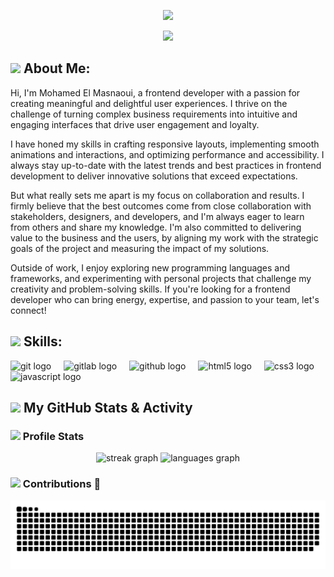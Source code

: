    <p align="center">
  <a href="https://git.io/typing-svg">
    <img src="https://readme-typing-svg.herokuapp.com?font=Fira+Code&color=cb00ff&size=35&center=true&vCenter=true&width=1000&lines=Hi%F0%9F%91%8B%2C+I'm+El+Masnaoui+Mohamed!;I'm+a+Frontend+Developer;Welcome+to+my+GitHub+profile!" />
  </a>
<div align="center"> 
  <img height="300" src="https://media.tenor.com/3bTxZ4HdrysAAAAC/pixels-neon.gif"  />
</div>

## <img src="https://emoji.discadia.com/emojis/14b44ce8-7826-434f-8d62-cafc0c0171ce.GIF" width="30px"> About Me:
Hi, I'm Mohamed El Masnaoui, a frontend developer with a passion for creating meaningful and delightful user experiences. I thrive on the challenge of turning complex business requirements into intuitive and engaging interfaces that drive user engagement and loyalty.

I have honed my skills in crafting responsive layouts, implementing smooth animations and interactions, and optimizing performance and accessibility. I always stay up-to-date with the latest trends and best practices in frontend development to deliver innovative solutions that exceed expectations.

But what really sets me apart is my focus on collaboration and results. I firmly believe that the best outcomes come from close collaboration with stakeholders, designers, and developers, and I'm always eager to learn from others and share my knowledge. I'm also committed to delivering value to the business and the users, by aligning my work with the strategic goals of the project and measuring the impact of my solutions.

Outside of work, I enjoy exploring new programming languages and frameworks, and experimenting with personal projects that challenge my creativity and problem-solving skills. If you're looking for a frontend developer who can bring energy, expertise, and passion to your team, let's connect!
 </p>

 ###

## <img src="https://emoji.discadia.com/emojis/d19e626e-ea56-41ab-8226-7a5033d9648f.gif" width="30px"> Skills:

<div align="left">
  <img src="https://cdn.jsdelivr.net/gh/devicons/devicon/icons/git/git-original.svg" height="40" alt="git logo"  />
  <img width="12" />
  <img src="https://cdn.jsdelivr.net/gh/devicons/devicon/icons/gitlab/gitlab-original.svg" height="40" alt="gitlab logo"  />
  <img width="12" />
  <img src="https://cdn.jsdelivr.net/gh/devicons/devicon/icons/github/github-original.svg" height="40" alt="github logo"  />
  <img width="12" />
  <img src="https://cdn.jsdelivr.net/gh/devicons/devicon/icons/html5/html5-original.svg" height="40" alt="html5 logo"  />
  <img width="12" />
  <img src="https://cdn.jsdelivr.net/gh/devicons/devicon/icons/css3/css3-original.svg" height="40" alt="css3 logo"  />
  <img width="12" />
  <img src="https://cdn.jsdelivr.net/gh/devicons/devicon/icons/javascript/javascript-original.svg" height="40" alt="javascript logo"  />
</div>

###
## <img src="https://emoji.discadia.com/emojis/f9e15174-d2c8-4914-8554-cce3a7355772.gif" width="30px"> My GitHub Stats & Activity
### <img src="https://media.giphy.com/media/iY8CRBdQXODJSCERIr/giphy.gif" width="30px"> Profile Stats

<div align="center">
  <img src="https://streak-stats.demolab.com?user=kostum-kirakos&locale=en&mode=daily&theme=dracula&hide_border=true&border_radius=5&order=3" height="119" alt="streak graph"  />
  <img src="https://github-readme-stats.vercel.app/api/top-langs?username=kostum-kirakos&locale=en&hide_title=true&layout=compact&card_width=320&langs_count=10&theme=dracula&hide_border=true&order=2" height="119" alt="languages graph"  />
</div>

### <img src="https://emoji.discadia.com/emojis/406a2823-eec3-4496-aa0f-5b6a0c74914a.GIF" width="30px"> Contributions 🐍
<img src="https://raw.githubusercontent.com/kostum-kirakos/kostum-kirakos/output/github-contribution-grid-snake.svg" alt="Snake animation" />

